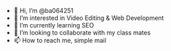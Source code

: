- 👋 Hi, I’m @ba064251
- 👀 I’m interested in Video Editing & Web Development
- 🌱 I’m currently learning SEO
- 💞️ I’m looking to collaborate with my class mates
- 📫 How to reach me, simple mail

<!---
ba064251/ba064251 is a ✨ special ✨ repository because its `README.md` (this file) appears on your GitHub profile.
You can click the Preview link to take a look at your changes.
--->
